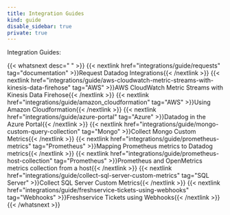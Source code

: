 ```yaml
---
title: Integration Guides
kind: guide
disable_sidebar: true
private: true
---
```


Integration Guides:

{{< whatsnext desc=" " >}}
    {{< nextlink href="integrations/guide/requests" tag="documentation" >}}Request Datadog Integrations{{< /nextlink >}}
    {{< nextlink href="integrations/guide/aws-cloudwatch-metric-streams-with-kinesis-data-firehose" tag="AWS" >}}AWS CloudWatch Metric Streams with Kinesis Data Firehose{{< /nextlink >}}
    {{< nextlink href="integrations/guide/amazon_cloudformation" tag="AWS" >}}Using Amazon Cloudformation{{< /nextlink >}}
    {{< nextlink href="integrations/guide/azure-portal" tag="Azure" >}}Datadog in the Azure Portal{{< /nextlink >}}
    {{< nextlink href="integrations/guide/mongo-custom-query-collection" tag="Mongo" >}}Collect Mongo Custom Metrics{{< /nextlink >}}
    {{< nextlink href="integrations/guide/prometheus-metrics" tag="Prometheus" >}}Mapping Prometheus metrics to Datadog metrics{{< /nextlink >}}
    {{< nextlink href="integrations/guide/prometheus-host-collection" tag="Prometheus" >}}Prometheus and OpenMetrics metrics collection from a host{{< /nextlink >}}
    {{< nextlink href="integrations/guide/collect-sql-server-custom-metrics" tag="SQL Server" >}}Collect SQL Server Custom Metrics{{< /nextlink >}}
    {{< nextlink href="integrations/guide/freshservice-tickets-using-webhooks" tag="Webhooks" >}}Freshservice Tickets using Webhooks{{< /nextlink >}}
{{< /whatsnext >}}
